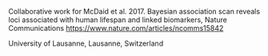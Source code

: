 Collaborative work for McDaid et al. 2017. Bayesian association scan reveals loci associated with human lifespan and linked biomarkers, Nature Communications
https://www.nature.com/articles/ncomms15842

University of Lausanne, Lausanne, Switzerland
